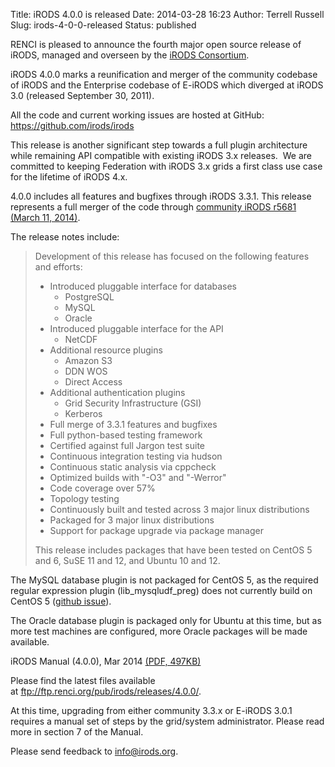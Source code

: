 Title: iRODS 4.0.0 is released
Date: 2014-03-28 16:23
Author: Terrell Russell
Slug: irods-4-0-0-released
Status: published

RENCI is pleased to announce the fourth major open source release of
iRODS, managed and overseen by the [iRODS
Consortium](http://irods-consortium.org/).

iRODS 4.0.0 marks a reunification and merger of the community codebase
of iRODS and the Enterprise codebase of E-iRODS which diverged at iRODS
3.0 (released September 30, 2011).

All the code and current working issues are hosted at GitHub:
<https://github.com/irods/irods>

This release is another significant step towards a full plugin
architecture while remaining API compatible with existing iRODS 3.x
releases.  We are committed to keeping Federation with iRODS 3.x grids a
first class use case for the lifetime of iRODS 4.x.

4.0.0 includes all features and bugfixes through iRODS 3.3.1. This
release represents a full merger of the code through [community iRODS
r5681 (March 11,
2014)](https://github.com/irods/irods-legacy/commit/2a815f477a840b84f5c3891f6a00e1ca439cfc1a).

The release notes include:

> Development of this release has focused on the following features and
> efforts:
>
> -   Introduced pluggable interface for databases
>     -   PostgreSQL
>     -   MySQL
>     -   Oracle
> -   Introduced pluggable interface for the API
>     -   NetCDF
> -   Additional resource plugins
>     -   Amazon S3
>     -   DDN WOS
>     -   Direct Access
> -   Additional authentication plugins
>     -   Grid Security Infrastructure (GSI)
>     -   Kerberos
> -   Full merge of 3.3.1 features and bugfixes
> -   Full python-based testing framework
> -   Certified against full Jargon test suite
> -   Continuous integration testing via hudson
> -   Continuous static analysis via cppcheck
> -   Optimized builds with "-O3" and "-Werror"
> -   Code coverage over 57%
> -   Topology testing
> -   Continuously built and tested across 3 major linux distributions
> -   Packaged for 3 major linux distributions
> -   Support for package upgrade via package manager
>
> This release includes packages that have been tested on CentOS 5 and
> 6, SuSE 11 and 12, and Ubuntu 10 and 12.

The MySQL database plugin is not packaged for CentOS 5, as the required
regular expression plugin (lib\_mysqludf\_preg) does not currently build
on CentOS 5 ([github
issue](https://github.com/mysqludf/lib_mysqludf_preg/issues/13)).

The Oracle database plugin is packaged only for Ubuntu at this time, but
as more test machines are configured, more Oracle packages will be made
available.

iRODS Manual (4.0.0), Mar 2014 [(PDF,
497KB)]({static}/uploads/2014/03/irods-manual-4.0.0.pdf)

Please find the latest files available
at <ftp://ftp.renci.org/pub/irods/releases/4.0.0/>.

At this time, upgrading from either community 3.3.x or E-iRODS 3.0.1
requires a manual set of steps by the grid/system administrator. Please
read more in section 7 of the Manual.

Please send feedback to <info@irods.org>.

